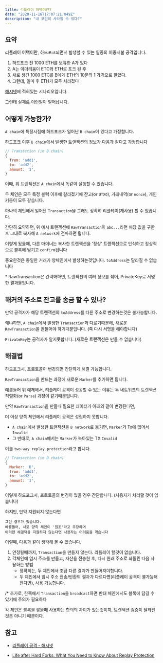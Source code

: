 ```yaml
---
title: 리플레이 어택이란?
date: "2020-11-16T17:07:21.849Z"
description: "내 코인이 사라질 수 있다?"
---
```


## 요약

리플레이 어택이란, 하드포크되면서 발생할 수 있는 일종의 이중지불 공격입니다.


1. 하드포크 전 1000 ETH를 보유한 A가 있다
2. A는 이더리움이 ETC와 ETH로 포크 된 후
3. 새로 생긴 1000 ETC를 B에게 ETH의 10분의 1 가격으로 팔았다. 
4. 그런데, 얼마 후 ETH가 모두 사라졌다

[해시넷](http://wiki.hash.kr/index.php/리플레이_공격)에 적혀있는 시나리오입니다. 

그런데 실제로 이런일이 일어납니다.

## 어떻게 가능한가?


`A chain`에 특정시점에 하드포크가 일어난 `B chain`이 있다고 가정합니다.

하드포크 이후 `B chain`에서 발생한 트랜잭션의 정보가 다음과 같다고 가정합니다

```javascript
// Transaction (in B chain)
{
  from: 'add1',
  to: 'add2',
  amount: '1',
}
```

이때, 위 트랜잭션은 `A chain`에서 똑같이 실행할 수 있습니다.

두 체인은 모두 특정 블럭 이후에 갈라졌기에
잔고(or `UTXO`), 거래내역(or `nonce`), 개인키등이 모두 같습니다.

하나의 체인에서 일어난 `Transaction`을 그래도 정확히 리플레이(재사용) 할 수 있습니다.


간단히 요약하면, 위 예시 트랜잭션에 `RawTransaction`이 `abc...`라면 해당 값을 구한 후 그대로 복사해 `A network`에 전파하면 됩니다.

이렇게 됬을때, 다른 마이너는 복사한 트랜잭션을 '정상' 트랜잭션으로 인식하고 정상적으로 블록에 담기고 `confirm`됩니다

중요한것은 동일한 거래가 양체인에서 발생하는것입니다. `toAddress`는 달라질 수 없습니다

\* RawTransaction은 간략화하면, 트랜잭션의 여러 정보를 섞어, PrivateKey로 서명한 결과물입니다.

## 해커의 주소로 잔고를 송금 할 수 있나?

만약 공격자가 해당 트랜잭션의 `toAddress`를 다른 주소로 변경하는것은 불가능합니다.

왜냐하면, `A chain`에서 발생한 `Transaction`과 다르기때문에, 새로운 `RawTransaction`을 만들어야 하기때문입니다. (즉 다시 서명을 해야합니다)

`PrivateKey`는 공격자가 알지못합니다. (새로운 트랜잭션은 만들 수 없습니다)


## 해결법

하드포크시, 프로토콜이 변경되면 간단하게 해결 가능합니다.

`RawTransaction`을 만드는 과정에 새로운 `Marker`를 추가하면 됩니다.

예를들어 위 예제에서, 리플레이 공격이 성공할 수 있는 이유는 두 네트워크의 트랜잭션 직렬화(or `Parse`) 과정이 같기때문입니다. 

만약 `RawTransaction`을 만들때 필요한 데이터가 아래와 같이 변경된다면, 

더 이상 양쪽 체인에서 리플레이 공격은 성립하지 못합니다. 
- `A chain`에서 발생한 트랜잭션을 `B network`로 옮기면, `Marker`가 Tx에 없어서  `Invalid`
- 그 반대로, `A chain`에서는 `Marker`가 녹아있는 TX `Invalid`

이를 `two-way replay protection`라고 합니다.

```javascript
// Transaction (in B chain)
{
  Marker: 'B',
  from: 'add1',
  to: 'add2',
  amount: '1',
}
```

이렇게 하드포크시, 프로토콜의 변경이 있을 경우 간단합니다. (사용자가 처리할 것이 없습니다)

하지만, 만약 지원되지 않는다면 

```
그런 경우가 있습니다.
예를들어, 서로 양측 체인이 '원조'라고 주장하며
이러한 해결책을 지원하지 않는다면 사용자는 어려움을 겪습니다
```
이럴때, 다음과 같이 생각해 볼 수 있습니다.

1. 안정될때까지, `Transaction`을 만들지 않는다. 리플레이 할것이 없습니다.
2. 각체인에 임시 주소를 만들고, 자산을 전송한 후, 다시 원래 주소로 되돌린 다음 사용하는 방법
   - 정확히는, 두 체인에서 조금 다른 결과가 만들어져야합니다.
   - 두 체인에서 임시 주소 전송/반환의 결과가 다르다면(리플레이 공격이 불가능해진다면), 사용 가능합니다.


/* 추가로, 한쪽에서 `Transaction`을 `broadcast`하면 반대 체인에서도 블록에 담길 수 있기에 주의가 필요하다

각 체인은 블록을 쌓을때 사용하는 합의의 차이가 있는것이지, 트랜잭션 검증이 달라진것은 아니기 때문이다.


## 참고

- [리플레이 공격 - 해시넷](http://wiki.hash.kr/index.php/리플레이_공격)

- [Life after Hard Forks: What You Need to Know About Replay Protection](https://www.sfox.com/blog/life-after-hard-forks-what-you-need-to-know-about-replay-protection/)
